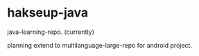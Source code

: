 # hakseup-java
java-learning-repo. (currently)

planning extend to multilanguage-large-repo for android project.